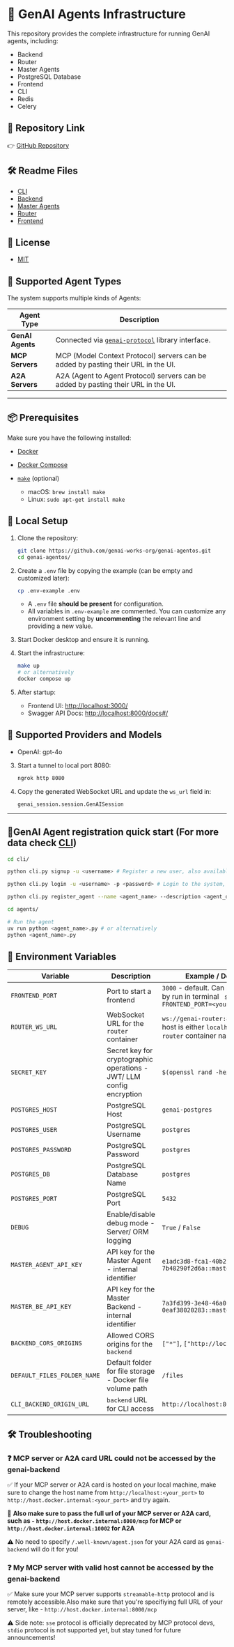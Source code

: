 # 🐍 GenAI Agents Infrastructure

This repository provides the complete infrastructure for running GenAI agents, including:

* Backend
* Router
* Master Agents
* PostgreSQL Database
* Frontend
* CLI
* Redis
* Celery

## 📎 Repository Link

👉 [GitHub Repository](https://github.com/genai-works-org/genai-agentos)

## 🛠️ Readme Files

* [CLI](cli/README.md)
* [Backend](backend/README.md)
* [Master Agents](master-agent/README.md)
* [Router](router/README.md)
* [Frontend](frontend/README.md)

## 📄️ License
* [MIT](LICENSE)


## 🧠 Supported Agent Types

The system supports multiple kinds of Agents:

| Agent Type       | Description                                                                                   |
|------------------|-----------------------------------------------------------------------------------------------|
| **GenAI Agents** | Connected via [`genai-protocol`](https://pypi.org/project/genai-protocol/) library interface. |
| **MCP Servers**  | MCP (Model Context Protocol) servers can be added by pasting their URL in the UI.             |
| **A2A Servers**  | A2A (Agent to Agent Protocol) servers can be added by pasting their URL in the UI.            |

---

## 📦 Prerequisites

Make sure you have the following installed:

* [Docker](https://www.docker.com/)
* [Docker Compose](https://docs.docker.com/compose/)
* [`make`](https://www.gnu.org/software/make/) (optional)

  * macOS: `brew install make`
  * Linux: `sudo apt-get install make`

## 🚀 Local Setup

1. Clone the repository:

   ```bash
   git clone https://github.com/genai-works-org/genai-agentos.git
   cd genai-agentos/
   ```

2. Create a `.env` file by copying the example (can be empty and customized later):

   ```bash
   cp .env-example .env
   ```

   * A `.env` file **should be present** for configuration.
   * All variables in `.env-example` are commented.
     You can customize any environment setting by **uncommenting** the relevant line and providing a new value.

3. Start Docker desktop and ensure it is running.

4. Start the infrastructure:

   ```bash
   make up
   # or alternatively
   docker compose up
   ```

5. After startup:

   * Frontend UI: [http://localhost:3000/](http://localhost:3000/)
   * Swagger API Docs: [http://localhost:8000/docs#/](http://localhost:8000/docs#/)

## 👾 Supported Providers and Models
* OpenAI: gpt-4o


3. Start a tunnel to local port 8080:

   ```bash
   ngrok http 8080
   ```

4. Copy the generated WebSocket URL and update the `ws_url` field in:

   ```
   genai_session.session.GenAISession
   ```

---

## 🤖GenAI Agent registration quick start (For more data check [CLI](cli/README.md))
```bash
cd cli/

python cli.py signup -u <username> # Register a new user, also available in [UI](http://localhost:3000/)

python cli.py login -u <username> -p <password> # Login to the system, get JWT user token

python cli.py register_agent --name <agent_name> --description <agent_description>

cd agents/

# Run the agent
uv run python <agent_name>.py # or alternatively 
python <agent_name>.py 
```

## 💎 Environment Variables

| Variable                    | Description                                                          | Example / Default                                                                       |
|-----------------------------|----------------------------------------------------------------------|-----------------------------------------------------------------------------------------|
| `FRONTEND_PORT`             | Port to start a frontend                                             | `3000` - default. Can be changed by run in terminal ` source FRONTEND_PORT=<your_port>` |
| `ROUTER_WS_URL`             | WebSocket URL for the `router` container                             | `ws://genai-router:8080/ws` - host is either `localhost` or `router` container name     |
| `SECRET_KEY`                | Secret key for cryptographic operations - JWT/ LLM config encryption | `$(openssl rand -hex 32)`                                                               |
| `POSTGRES_HOST`             | PostgreSQL Host                                                      | `genai-postgres`                                                                        |
| `POSTGRES_USER`             | PostgreSQL Username                                                  | `postgres`                                                                              |
| `POSTGRES_PASSWORD`         | PostgreSQL Password                                                  | `postgres`                                                                              |
| `POSTGRES_DB`               | PostgreSQL Database Name                                             | `postgres`                                                                              |
| `POSTGRES_PORT`             | PostgreSQL Port                                                      | `5432`                                                                                  |
| `DEBUG`                     | Enable/disable debug mode - Server/ ORM logging                      | `True` / `False`                                                                        |
| `MASTER_AGENT_API_KEY`      | API key for the Master Agent - internal identifier                   | `e1adc3d8-fca1-40b2-b90a-7b48290f2d6a::master_server_ml`                                |
| `MASTER_BE_API_KEY`         | API key for the Master Backend - internal identifier                 | `7a3fd399-3e48-46a0-ab7c-0eaf38020283::master_server_be`                                |
| `BACKEND_CORS_ORIGINS`      | Allowed CORS origins for the `backend`                               | `["*"]`, `["http://localhost"]`                                                         |
| `DEFAULT_FILES_FOLDER_NAME` | Default folder for file storage - Docker file volume path            | `/files`                                                                                |
| `CLI_BACKEND_ORIGIN_URL`    | `backend` URL for CLI access                                         | `http://localhost:8000`                                                                 |

## 🛠️ Troubleshooting

### ❓ MCP server or A2A card URL could not be accessed by the genai-backend
✅ If your MCP server or A2A card is hosted on your local machine, make sure to change the host name from `http://localhost:<your_port>` to `http://host.docker.internal:<your_port>` and try again.

🔎 **Also make sure to pass the full url of your MCP server or A2A card, such as - `http://host.docker.internal:8000/mcp` for MCP or `http://host.docker.internal:10002` for A2A**

⚠️ No need to specify `/.well-known/agent.json` for your A2A card as `genai-backend` will do it for you!

### ❓ My MCP server with valid host cannot be accessed by the genai-backend 
✅ Make sure your MCP server supports `streamable-http` protocol and is remotely accessible.Also make sure that you're specifiying full URL of your server, like - `http://host.docker.internal:8000/mcp`

⚠️ Side note: `sse` protocol is officially deprecated by MCP protocol devs, `stdio` protocol is not supported yet, but stay tuned for future announcements!
